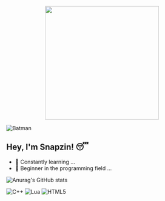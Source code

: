<p align="center">
  <img src="batman.gif" width="300"/>
</p>

![Batman](https://github.com/user-attachments/assets/a20c3ade-bea2-486f-bd30-859226fc673a)

## Hey, I'm Snapzin! 😴

- 🔭 Constantly learning ...
- 🌱 Beginner in the programming field ...




![Anurag's GitHub stats](https://github-readme-stats.vercel.app/api?username=snapzin&show_icons=true&theme=dark)

![C++](https://img.shields.io/badge/C++-00599C?style=flat&logo=c%2b%2b&logoColor=white)
![Lua](https://img.shields.io/badge/Lua-2C2D72?style=flat&logo=lua&logoColor=white)
![HTML5](https://img.shields.io/badge/HTML5-E34F26?style=flat&logo=html5&logoColor=white)



